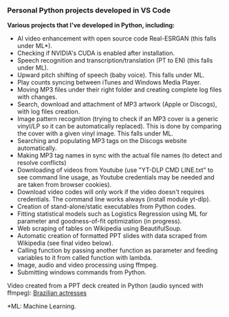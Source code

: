 ### Personal Python projects developed in VS Code

**Various projects that I've developed in Python, including:**
- AI video enhancement with open source code Real-ESRGAN (this falls under ML*).
- Checking if NVIDIA's CUDA is enabled after installation.
- Speech recognition and transcription/translation (PT to EN) (this falls under ML).
- Upward pitch shifting of speech (baby voice). This falls under ML.
- Play counts syncing between iTunes and Windows Media Player.
- Moving MP3 files under their right folder and creating complete log files with changes.
- Search, download and attachment of MP3 artwork (Apple or Discogs), with log files creation.
- Image pattern recognition (trying to check if an MP3 cover is a generic vinyl/LP so it can be automatically replaced). This is done by comparing the cover with a given vinyl image. This falls under ML.
- Searching and populating MP3 tags on the Discogs website automatically.
- Making MP3 tag names in sync with the actual file names (to detect and resolve conflicts)
- Downloading of videos from Youtube (use "YT-DLP CMD LINE.txt" to see command line usage, as Youtube credentials may be needed and are taken from browser cookies). 
- Download video codes will only work if the video doesn't requires credentials. The command line works always (install module yt-dlp).
- Creation of stand-alone/static executables from Python codes.
- Fitting statistical models such as Logistics Regression using ML for parameter and goodness-of-fit optimization (in progress).
- Web scraping of tables on Wikipedia using BeautifulSoup.
- Automatic creation of formatted PPT slides with data scraped from Wikipedia (see final video below).
- Calling function by passing another function as parameter and feeding variables to it from called function with lambda.
- Image, audio and video processing using ffmpeg.
- Submitting windows commands from Python.

Video created from a PPT deck created in Python (audio synced with ffmpeg):
[Brazilian actresses](https://drive.google.com/file/d/1l_Zxaq1p-71HO2b6AdjMkAQa74wRyHxH/view?usp=sharing)

*ML: Machine Learning.

